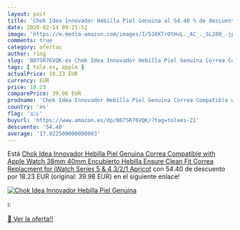 ```yaml
---
layout: post
title: 'Chok Idea Innovador Hebilla Piel Genuina al 54.40 % de descuento'
date: 2020-02-14 09:21:52
image: 'https://m.media-amazon.com/images/I/51KKTrOtHvL._AC_._SL200_.jpg'
comments: true
category: ofertas
author: ring
slug: 'B07SR76VQK-es Chok Idea Innovador Hebilla Piel Genuina Correa Compatible...'
tags: [ tole.es, apple ]
actualPrice: 18.23 EUR
currency: EUR
price: 18.23
comparePrice: 39.98 EUR
prodname: 'Chok Idea Innovador Hebilla Piel Genuina Correa Compatible with Apple Watch 38mm 40mm Encubierto Hebilla Ensure Clean Fit Correa Replacment for iWatch Series 5 & 4 3/2/1 Apricot'
country: 'es'
flag: '🇪🇸'
buyurl: 'https://www.amazon.es/dp/B07SR76VQK/?tag=tolees-21'
descuento: '54.40'
average: '17.922500000000003'
---
```


Está [Chok Idea Innovador Hebilla Piel Genuina Correa Compatible with Apple Watch 38mm 40mm Encubierto Hebilla Ensure Clean Fit Correa Replacment for iWatch Series 5 & 4 3/2/1 Apricot](https://www.amazon.es/dp/B07SR76VQK/?tag=tolees-21) con 54.40 de descuento por 18.23 EUR (original: 39.98 EUR) en el siguiente enlace!

[![Chok Idea Innovador Hebilla Piel Genuina](https://m.media-amazon.com/images/I/51KKTrOtHvL._AC_._SL200_.jpg)](https://www.amazon.es/dp/B07SR76VQK/?tag=tolees-21)

ℹ️:


[🛒 Ver la oferta!!](https://www.amazon.es/dp/B07SR76VQK/?tag=tolees-21)
